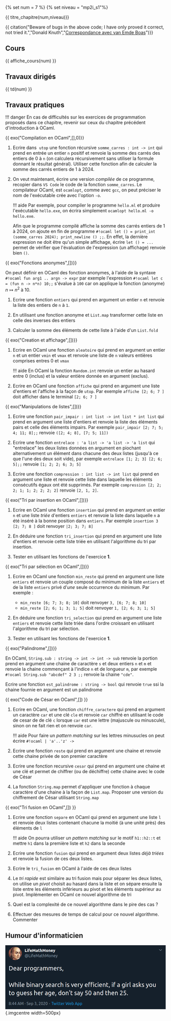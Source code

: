 
{% set num = 7 %}
{% set niveau = "mp2i_s1"%}

{{ titre_chapitre(num,niveau)}}

{{ citation("Beware of bugs in the above code; I have only proved it correct, not tried it.","Donald Knuth","[Correspondance avec van Emde Boas](https://cs.stanford.edu/~knuth/faq.html)")}}

## Cours
{{ affiche_cours(num) }}

## Travaux dirigés
{{ td(num) }}

## Travaux pratiques

!!! danger
    En cas de difficultés sur les exercices de programmation proposés dans ce chapitre, revenir sur ceux du chapitre précédent d'introduction à OCaml.


{{ exo("Compilation en OCaml",[],0)}}

1. Ecrire dans  `utop` une fonction récursive `somme_carres : int -> int` qui prend en entrée un entier `n` positif et renvoie la somme des carrés des entiers de 0 à `n` (on calculera récursivement sans utiliser la formule donnant le résultat général). Utiliser cette fonction afin de calculer la somme des carrés entiers de 1 à 2024.

2. On veut maintenant, écrire une version *compilée* de ce programme, recopier dans `VS Code` le code de la fonction `somme_carres`.
Le compilateur OCaml, est `ocamlopt`, comme avec `gcc`, on peut préciser le nom de l'exécutable crée avec l'option `-o`. 


    !!! aide
        Par exemple, pour compiler le programme `hello.ml` et produire l'exécutable `hello.exe`, on écrira simplement `ocamlopt hello.ml -o hello.exe`. 

    Afin que le programme compilé affiche la somme des carrés entiers de 1 à 2024, on ajoute en fin de programme `#!ocaml let () = print_int (somme_carres 2024); print_newline () ;;`. En effet, la dernière expression ne doit être qu'un simple affichage, écrire `let () = ...` permet de vérifier que l'évaluation de l'expression (un affichage) renvoie bien `()`.


{{ exo("Fonctions anonymes",[])}}

On peut définir en OCaml des fonction anonymes, à l'aide de la syntaxe `#!ocaml fun arg1 .. argn -> expr` par exemple l'expression `#!ocaml let c = (fun n -> n*n) 10;;` s'évalue à `100` car on applique la fonction (anonyme) $n \mapsto n^2$ à 10.

1. Ecrire une fonction `entiers` qui prend en argument un entier `n` et renvoie la liste des entiers de `n` à `1`. 

2. En utilisant une fonction anonyme et `List.map` transformer cette liste en celle des inverses des entiers

3. Calculer la somme des éléments de cette liste à l'aide d'un `List.fold`

{{ exo("Creation et affichage",[])}} 

1. Ecrire en OCaml une fonction `aleatoire` qui prend en argument un entier `n` et un entier  `vmin` et `vmax` et renvoie une liste de `n` valeurs entières comprises entres 0 et `vmax`

    !!! aide
        En OCaml la fonction `Random.int` renvoie un entier au hasard entre 0 (inclus) et la valeur entière donnée en argument (exclus).

2. Ecrire en OCaml une fonction `affiche` qui prend en argument une liste d'entiers et l'affiche à la façon de `utop`. Par exemple `affiche [2; 6; 7 ]` doit afficher dans le terminal `[2; 6; 7 ]`


{{ exo("Manipulations de listes",[])}}

1. Ecrire une fonction `pair_impair : int list -> int list * int list` qui prend en argument une liste d'entiers et renvoie la liste des éléments pairs et celle des éléments impairs. Par exemple `pair_impair [2; 7; 5; 4; 11; 8];;` renvoie `([2; 4; 8], [7; 5; 11])`

2. Ecrire une fonction `entrelace : 'a list -> 'a list -> 'a list` qui "entrelace" les deux listes données en argument en piochant alternativement un élément dans chacune des deux listes (jusqu'à ce que l'une des deux soit vide), par exemple `entrelace [1; 2; 3] [2; 6; 5];;` renvoie `[1; 2; 2; 6; 3; 5]`

3. Ecrire une fonction `compression : int list -> int list` qui prend en argument une liste et renvoie cette liste dans laquelle les éléments consécutifs égaux ont été supprimés. Par exemple `compression [2; 2; 2; 1; 1; 2; 2; 2; 2]` renvoie `[2, 1, 2]`.

    

{{ exo("Tri par insertion en OCaml",[])}}

1. Ecrire en OCaml une fonction `insertion` qui prend en argument un entier `n` et une liste *triée* d'entiers `entiers` et renvoie la liste dans laquelle `n` a été inséré à la bonne position dans `entiers`. Par exemple `insertion 3 [2; 7; 8 ]` doit renvoyer `|2; 3; 7; 8]`

2. En déduire une fonction `tri_insertion` qui prend en argument une liste d'entiers et renvoie cette liste triée en utilisant l'algorithme du tri par insertion.

3. Tester en utilisant les fonctions de l'exercice **1**.


{{ exo("Tri par sélection en OCaml",[])}}

1. Ecrire en OCaml une fonction `min_reste` qui prend en argument une liste `entiers` et renvoie un couple composé du minimum de la liste `entiers` et de la liste `entiers` privé d'*une* seule occurrence du minimum. Par exemple : 
    * `min_reste [6; 7; 3; 8; 10]` doit renvoyer `3, [6; 7; 8; 10]`
    * `min_reste [2; 6; 1; 3; 1; 5]` doit renvoyer `1, [2; 6; 3; 1; 5]`

2. En déduire une fonction `tri_selection` qui prend en argument une liste `entiers` et renvoie cette liste triée dans l'ordre croissant en utilisant l'algorithme du tri par sélection.

3. Tester en utilisant les fonctions de l'exercice **1**.


{{ exo("Palindrome",[])}}

En OCaml, `String.sub : string -> int -> int -> sub` renvoie la portion prend en argument une chaine de caractère `s`  et deux entiers `n` et `m` et renvoie la chaine commençant à l'indice `n` et de longueur `m`, par exemple `#!ocaml String.sub "abcdef" 2 3 ;;` renvoie la chaine `"cde"`.

Ecrire une fonction `est_palindrome : string -> bool` qui renvoie `true` ssi la chaine fournie en argument est un palindrome

{{ exo("Code de César en OCaml",[]) }}

1. Ecrire en OCaml, une fonction `chiffre_caractere` qui prend en argument un caractère `car` et une clé `cle` et renvoie `car` chiffré en utilisant le code de cesar de de clé `c` lorsque `car` est une lettre (majuscule ou minuscule), sinon on ne fait rien et on renvoie `car`.
    
    !!! aide
        Pour faire un *pattern matching* sur les lettres minusucles on peut écrire `#!ocaml | 'a'..'z' -> `

2. Ecrire une fonction `reste` qui prend en argument une chaine et renvoie cette chaine privée de son premier caractère

3. Ecrire une fonction recursive `cesar` qui prend en argument une chaine et une clé et permet de chiffrer (ou de déchiffre) cette chaine avec le code de César

4. La fonction `String.map` permet d'appliquer une fonction à chaque caractère d'une chaine à la façon de `List.map`. Proposer une version du chiffrement de César utilisant `String.map`


{{ exo("Tri fusion en OCaml",[]) }}

1. Ecrire une fonction `separe` en OCaml qui prend en argument une liste `l` et renvoie deux listes contenant chacune la moitié (à une unité près) des éléments de `l`

    !!! aide
        On pourra utiliser un *pattern matching* sur le motif `h1::h2::t` et mettre `h1` dans la première liste et `h2` dans la seconde

2. Ecrire une fonction `fusion` qui prend en argument deux listes *déjà triées* et renvoie la fusion de ces deux listes.

3. Ecrire le `tri_fusion` en OCaml à l'aide de ces deux listes

4. Le *tri rapide* est similaire au tri fusion mais pour séparer les deux listes, on utilise un *pivot* choisit au hasard dans la liste et on sépare ensuite la liste entre les éléments inférieurs au pivot et les éléments supérieur au pivot. Implémenter en OCaml ce nouvel algorithme de tri

5. Quel est la complexité de ce nouvel algorithme dans le pire des cas ?

6. Effectuer des mesures de temps de calcul pour ce nouvel algorithme. Commenter


## Humour d'informaticien
![BinarySearch](./Images/C7/search.png){.imgcentre width=500px}
